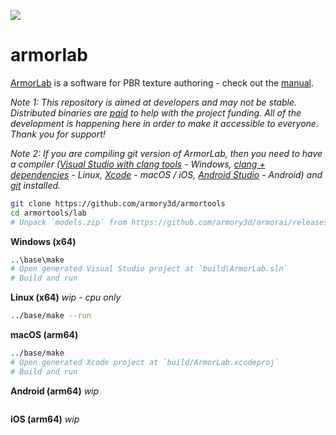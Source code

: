 ![](https://armory3d.org/lab/img/git.jpg)

armorlab
==============

[ArmorLab](https://armory3d.org/lab) is a software for PBR texture authoring - check out the [manual](https://armory3d.org/lab/manual).

*Note 1: This repository is aimed at developers and may not be stable. Distributed binaries are [paid](https://armory3d.org/lab/download) to help with the project funding. All of the development is happening here in order to make it accessible to everyone. Thank you for support!*

*Note 2: If you are compiling git version of ArmorLab, then you need to have a compiler ([Visual Studio with clang tools](https://visualstudio.microsoft.com/downloads/) - Windows, [clang + dependencies](https://github.com/armory3d/armortools/wiki/Linux-Dependencies) - Linux, [Xcode](https://developer.apple.com/xcode/resources/) - macOS / iOS, [Android Studio](https://developer.android.com/studio) - Android) and [git](https://git-scm.com/downloads) installed.*

```bash
git clone https://github.com/armory3d/armortools
cd armortools/lab
# Unpack `models.zip` from https://github.com/armory3d/armorai/releases into `assets/models` using 7-Zip - Extract Here
```

**Windows (x64)**
```bash
..\base\make
# Open generated Visual Studio project at `build\ArmorLab.sln`
# Build and run
```

**Linux (x64)** *wip - cpu only*
```bash
../base/make --run
```

**macOS (arm64)**
```bash
../base/make
# Open generated Xcode project at `build/ArmorLab.xcodeproj`
# Build and run
```

**Android (arm64)** *wip*
```bash
```

**iOS (arm64)** *wip*
```bash
```

